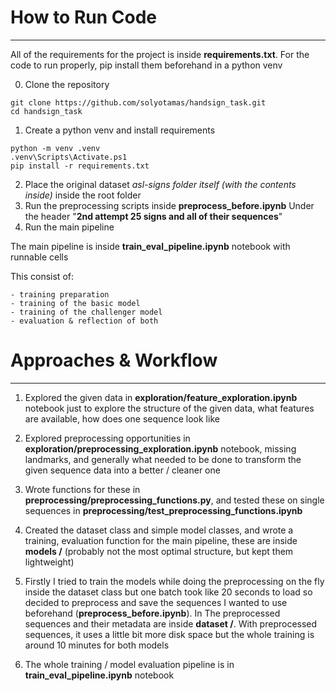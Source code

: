 # **How to Run Code**
---
All of the requirements for the project is inside **requirements.txt**. For the code to run properly, pip install them beforehand in a python venv

0) Clone the repository
```
git clone https://github.com/solyotamas/handsign_task.git
cd handsign_task
```
1) Create a python venv and install requirements
```
python -m venv .venv
.venv\Scripts\Activate.ps1
pip install -r requirements.txt
```

2) Place the original dataset *asl-signs folder itself (with the contents inside)* inside the root folder
3) Run the preprocessing scripts inside **preprocess_before.ipynb** Under the header 
"**2nd attempt 25 signs and all of their sequences**" 
4) Run the main pipeline

The main pipeline is inside **train_eval_pipeline.ipynb** 
notebook with runnable cells

This consist of:

    - training preparation
    - training of the basic model
    - training of the challenger model
    - evaluation & reflection of both

# **Approaches & Workflow**
---

1) Explored the given data in **exploration/feature_exploration.ipynb** notebook just to explore the structure of the given data, what features are available, how does one sequence look like

2) Explored preprocessing opportunities in **exploration/preprocessing_exploration.ipynb** notebook, missing landmarks, and generally what needed to be done to transform the given sequence data into a better / cleaner one

3) Wrote functions for these in **preprocessing/preprocessing_functions.py**, and tested these on single sequences in **preprocessing/test_preprocessing_functions.ipynb**

4) Created the dataset class and simple model classes, and wrote a training, evaluation function for the main pipeline, these are inside **models /** (probably not the most optimal structure, but kept them lightweight)

5) Firstly I tried to train the models while doing the preprocessing on the fly inside the dataset class but one batch took like 20 seconds to load so decided to preprocess and save the sequences I wanted to use beforehand (**preprocess_before.ipynb**). In The preprocessed sequences and their metadata are inside **dataset /**. With preprocessed sequences, it uses a little bit more disk space but the whole training is around 10 minutes for both models

6) The whole training / model evaluation pipeline is in **train_eval_pipeline.ipynb** notebook


